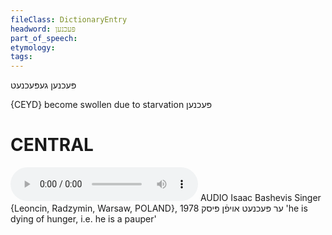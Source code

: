 ```yaml
---
fileClass: DictionaryEntry
headword: פּעכנען
part_of_speech: 
etymology: 
tags: 
---
```

פּעכנען
געפּעכנעט

{CEYD}
become swollen due to starvation	פּעכנען

CENTRAL
========

<audio controls src="https://ia801503.us.archive.org/5/items/BashevisLexicon/ErPekhnetAfnPisk-IsaacBashevisSinger1978.mp3"></audio>
AUDIO Isaac Bashevis Singer {Leoncin, Radzymin, Warsaw, POLAND}, 1978
ער פּעכנעט אויפֿן פּיסק 'he is dying of hunger, i.e. he is a pauper'
